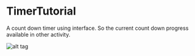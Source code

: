 # TimerTutorial
A count down timer using interface.
So the current count down progress available in other activity.

![alt tag](http://sharinproject.com/images/timetutorial.gif)
